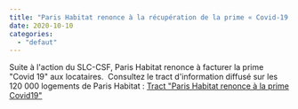 ```yaml
---
title: "Paris Habitat renonce à la récupération de la prime « Covid-19 »"
date: 2020-10-10
categories: 
  - "defaut"
---
```


Suite à l'action du SLC-CSF, Paris Habitat renonce à facturer la prime "Covid 19" aux locataires.  Consultez le tract d'information diffusé sur les 120 000 logements de Paris Habitat : [Tract "Paris Habitat renonce à la prime Covid19"](http://www3.slc.asso.fr/wp-content/uploads/2020/10/Tract-Prime-covid-et-TPS-2020-vd.pdf)
